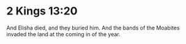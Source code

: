 # 2 Kings 13:20

And Elisha died, and they buried him. And the bands of the Moabites invaded the land at the coming in of the year.